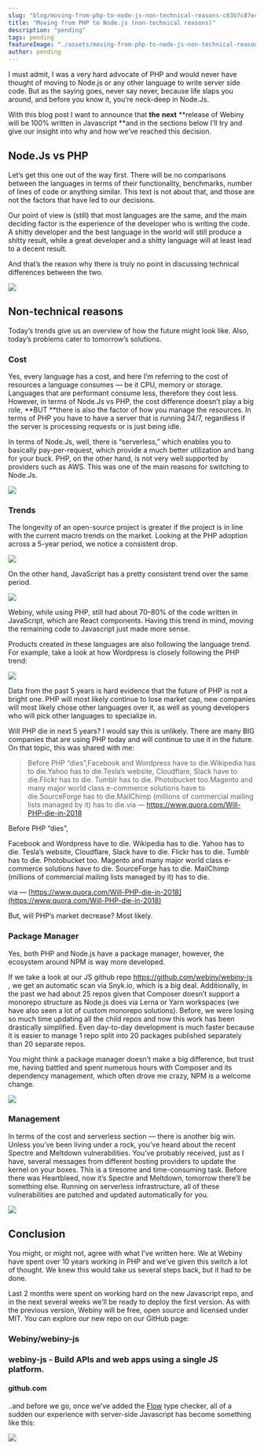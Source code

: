 ```yaml
---
slug: "blog/moving-from-php-to-node-js-non-technical-reasons-c63b7c87e4c5"
title: "Moving from PHP to Node.js (non-technical reasons)"
description: "pending"
tags: pending
featureImage: "./assets/moving-from-php-to-node-js-non-technical-reasons-c63b7c87e4c5/max-2048-1TC9ewZLEL9ngFG2MXDBktw.jpeg"
author: pending
---
```



I must admit, I was a very hard advocate of PHP and would never have thought of moving to Node.js or any other language to write server side code. But as the saying goes, never say never, because life slaps you around, and before you know it, you’re neck-deep in Node.Js.

With this blog post I want to announce that **the** **next** **release of Webiny will be 100% written in Javascript **and in the sections below I’ll try and give our insight into why and how we’ve reached this decision.

## Node.Js vs PHP

Let’s get this one out of the way first. There will be no comparisons between the languages in terms of their functionality, benchmarks, number of lines of code or anything similar. This text is not about that, and those are not the factors that have led to our decisions.

Our point of view is (still) that most languages are the same, and the main deciding factor is the experience of the developer who is writing the code. A shitty developer and the best language in the world will still produce a shitty result, while a great developer and a shitty language will at least lead to a decent result.

And that’s the reason why there is truly no point in discussing technical differences between the two.

![](./assets/moving-from-php-to-node-js-non-technical-reasons-c63b7c87e4c5/max-1000-1dxbvVHJkUh5HagZ7HI0nFw.gif)

## Non-technical reasons

Today’s trends give us an overview of how the future might look like. Also, today’s problems cater to tomorrow’s solutions.

### Cost

Yes, every language has a cost, and here I’m referring to the cost of resources a language consumes — be it CPU, memory or storage. Languages that are performant consume less, therefore they cost less. However, in terms of Node.Js vs PHP, the cost difference doesn’t play a big role, **BUT **there is also the factor of how you manage the resources. In terms of PHP you have to have a server that is running 24/7, regardless if the server is processing requests or is just being idle.

In terms of Node.Js, well, there is “serverless,” which enables you to basically pay-per-request, which provide a much better utilization and bang for your buck. PHP, on the other hand, is not very well supported by providers such as AWS. This was one of the main reasons for switching to Node.Js.

![](./assets/moving-from-php-to-node-js-non-technical-reasons-c63b7c87e4c5/max-1240-1BBRtmW0ylrD-RVkeFnzlBA.jpeg)

### Trends

The longevity of an open-source project is greater if the project is in line with the current macro trends on the market. Looking at the PHP adoption across a 5-year period, we notice a consistent drop.

![](./assets/moving-from-php-to-node-js-non-technical-reasons-c63b7c87e4c5/max-4532-1s8H2DlFxdgKKUZICrZxkwg.png)

On the other hand, JavaScript has a pretty consistent trend over the same period.

![](./assets/moving-from-php-to-node-js-non-technical-reasons-c63b7c87e4c5/max-4564-1SJ_6glGaWVwR-PIvUn0KmQ.png)

Webiny, while using PHP, still had about 70–80% of the code written in JavaScript, which are React components. Having this trend in mind, moving the remaining code to Javascript just made more sense.

Products created in these languages are also following the language trend. For example, take a look at how Wordpress is closely following the PHP trend:

![](./assets/moving-from-php-to-node-js-non-technical-reasons-c63b7c87e4c5/max-4544-1FWehmh_j4WSrFXy4CWvLVg.png)

Data from the past 5 years is hard evidence that the future of PHP is not a bright one. PHP will most likely continue to lose market cap, new companies will most likely chose other languages over it, as well as young developers who will pick other languages to specialize in.

Will PHP die in next 5 years? I would say this is unlikely. There are many BIG companies that are using PHP today and will continue to use it in the future. On that topic, this was shared with me:

> Before PHP “dies”,Facebook and Wordpress have to die.Wikipedia has to die.Yahoo has to die.Tesla’s website, Cloudflare, Slack have to die.Flickr has to die. Tumblr has to die. Photobucket too.Magento and many major world class e-commerce solutions have to die.SourceForge has to die.MailChimp (millions of commercial mailing lists managed by it) has to die.via — https://www.quora.com/Will-PHP-die-in-2018

Before PHP “dies”,

Facebook and Wordpress have to die.
Wikipedia has to die.
Yahoo has to die.
Tesla’s website, Cloudflare, Slack have to die.
Flickr has to die. Tumblr has to die. Photobucket too.
Magento and many major world class e-commerce solutions have to die.
SourceForge has to die.
MailChimp (millions of commercial mailing lists managed by it) has to die.

via — [https://www.quora.com/Will-PHP-die-in-2018](https://www.quora.com/Will-PHP-die-in-2018)

But, will PHP’s market decrease? Most likely.

### Package Manager

Yes, both PHP and Node.js have a package manager, however, the ecosystem around NPM is way more developed.

If we take a look at our JS github repo [https://github.com/webiny/webiny-js ](https://github.com/webiny/webiny-js), we get an automatic scan via Snyk.io, which is a big deal. Additionally, in the past we had about 25 repos given that Composer doesn’t support a monorepo structure as Node.js does via Lerna or Yarn workspaces (we have also seen a lot of custom monorepo solutions). Before, we were losing so much time updating all the child repos and now this work has been drastically simplified. Even day-to-day development is much faster because it is easier to manage 1 repo split into 20 packages published separately than 20 separate repos.

You might think a package manager doesn’t make a big difference, but trust me, having battled and spent numerous hours with Composer and its dependency management, which often drove me crazy, NPM is a welcome change.

![](./assets/moving-from-php-to-node-js-non-technical-reasons-c63b7c87e4c5/max-814-1itazBqk2Gmn9IOZ_CCJSTA.jpeg)

### Management

In terms of the cost and serverless section — there is another big win. Unless you’ve been living under a rock, you’ve heard about the recent Spectre and Meltdown vulnerabilities. You’ve probably received, just as I have, several messages from different hosting providers to update the kernel on your boxes. This is a tiresome and time-consuming task. Before there was Heartbleed, now it’s Spectre and Meltdown, tomorrow there’ll be something else. Running on serverless infrastructure, all of these vulnerabilities are patched and updated automatically for you.

![](./assets/moving-from-php-to-node-js-non-technical-reasons-c63b7c87e4c5/max-1456-1Zmw0UQZ1VHvUCxUllBcMGg.png)

## Conclusion

You might, or might not, agree with what I’ve written here. We at Webiny have spent over 10 years working in PHP and we’ve given this switch a lot of thought. We knew this would take us several steps back, but it had to be done.

Last 2 months were spent on working hard on the new Javascript repo, and in the next several weeks we’ll be ready to deploy the first version. As with the previous version, Webiny will be free, open source and licensed under MIT. You can explore our new repo on our GitHub page:

### Webiny/webiny-js

### webiny-js - Build APIs and web apps using a single JS platform.

#### github.com

..and before we go, once we’ve added the [Flow](https://flow.org/) type checker, all of a sudden our experience with server-side Javascript has become something like this:

![](./assets/moving-from-php-to-node-js-non-technical-reasons-c63b7c87e4c5/max-1400-1bsTI9bIv8Y7poNfGE96cEg.png)